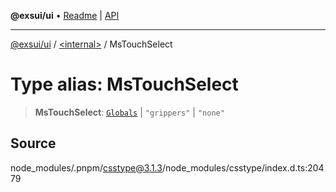 **@exsui/ui** • [Readme](../../README.md) \| [API](../../globals.md)

***

[@exsui/ui](../../README.md) / [\<internal\>](../README.md) / MsTouchSelect

# Type alias: MsTouchSelect

> **MsTouchSelect**: [`Globals`](Globals.md) \| `"grippers"` \| `"none"`

## Source

node\_modules/.pnpm/csstype@3.1.3/node\_modules/csstype/index.d.ts:20479
